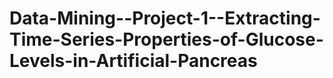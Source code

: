 # Data-Mining--Project-1--Extracting-Time-Series-Properties-of-Glucose-Levels-in-Artificial-Pancreas